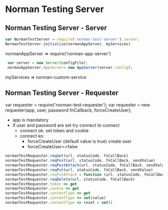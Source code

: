 Norman Testing Server
=============

## Norman Testing Server - Server

```javascript
var NormanTestServer = require('norman-test-server').server;
NormanTestServer.initialize(normanAppServer, myServices)
```

normanAppServer => require('norman-app-server')
```javascript
 var server = new Server(configFile);
 normanAppServer.AppServer= new AppServer(server.config);
```
myServices => norman-custom-service



## Norman Testing Server - Requester

var requester = require('norman-test-requester');
var requester = new requester(app, user, password fnCallback, forceCreateUser);

* app is mandatory
* if user and password are set try connect to connect
    - connect ok: set token and cookie
    - connect ko:
        - forceCreateUser (default value is true) create user
        - forceCreateUser==false


```javascript
normanTestRequester.reqGet(url, statusCode, fnCallBack)
normanTestRequester.reqPost(url, statusCode, fnCallBack, sendValue)
normanTestRequester.reqPostAttach(url, statusCode, fnCallBack, sendValue, attachValue)
normanTestRequester.reqPut(url, statusCode, fnCallBack, sendValue)
normanTestRequester.reqPutAttach = function (url, statusCode, fnCallBack, sendValue, attachValue)
normanTestRequester.reqDelete(url, statusCode, fnCallBack)
normanTestRequester.token => get
normanTestRequester.cookie => get
normanTestRequester.contentType => get
normanTestRequester.contentType => set(value)
normanTestRequester.contentType => reset = set()
```